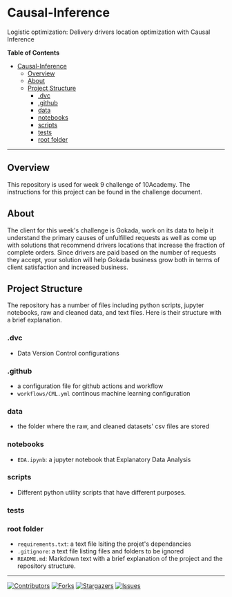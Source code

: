 # Causal-Inference
Logistic optimization: Delivery drivers location optimization with Causal Inference

**Table of Contents**

- [Causal-Inference](#Causal-Inference)
  - [Overview](#overview)
  - [About](#about)
  - [Project Structure](#project-structure)
    - [.dvc](#.dvc)
    - [.github](#.github)
    - [data](#data)
    - [notebooks](#notebooks)
    - [scripts](#scripts)
    - [tests](#tests)
    - [root folder](#root-folder)

***

## Overview

This repository is used for week 9 challenge of 10Academy. The instructions for this project can be found in the challenge document.


## About

The client for this week's challenge is Gokada, work on its data to help it
understand the primary causes of unfulfilled requests as well as come up with
solutions that recommend drivers locations that increase the fraction of
complete orders. Since drivers are paid based on the number of requests they
accept, your solution will help Gokada business grow both in terms of client
satisfaction and increased business.

## Project Structure
The repository has a number of files including python scripts, jupyter notebooks, raw and cleaned data, and text files. Here is their structure with a brief explanation.


### .dvc
- Data Version Control configurations

### .github
- a configuration file for github actions and workflow
- `workflows/CML.yml` continous machine learning configuration

### data
- the folder where the raw, and cleaned datasets' csv files are stored

### notebooks
- `EDA.ipynb`: a jupyter notebook that Explanatory Data Analysis


### scripts
- Different python utility scripts that have different purposes.


### tests


### root folder
- `requirements.txt`: a text file lsiting the projet's dependancies
- `.gitignore`: a text file listing files and folders to be ignored
- `README.md`: Markdown text with a brief explanation of the project and the repository structure.


***

[![Contributors][contributors-shield]][contributors-url]
[![Forks][forks-shield]][forks-url]
[![Stargazers][stars-shield]][stars-url]
[![Issues][issues-shield]][issues-url]


[contributors-shield]: https://img.shields.io/github/contributors/natyrix/Causal-Inference.svg?style=for-the-badge
[contributors-url]: https://github.com/natyrix/Causal-Inference/graphs/contributors
[forks-shield]: https://img.shields.io/github/forks/natyrix/Causal-Inference.svg?style=for-the-badge
[forks-url]: https://github.com/natyrix/Causal-Inference/network/members
[stars-shield]: https://img.shields.io/github/stars/natyrix/Causal-Inference.svg?style=for-the-badge
[stars-url]: https://github.com/natyrix/Causal-Inference/stargazers
[issues-shield]: https://img.shields.io/github/issues/natyrix/Causal-Inference.svg?style=for-the-badge
[issues-url]: https://github.com/natyrix/Causal-Inference/issues
